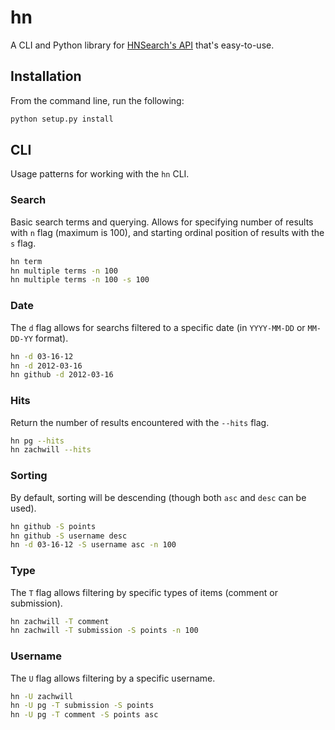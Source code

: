 hn
==

A CLI and Python library for [HNSearch's
API](http://www.hnsearch.com/api) that's easy-to-use.


Installation
------------

From the command line, run the following:

```bash
python setup.py install
```


CLI
-----

Usage patterns for working with the `hn` CLI.

### Search

Basic search terms and querying. Allows for specifying number of results
with `n` flag (maximum is 100), and starting ordinal position of results
with the `s` flag.

```bash
hn term
hn multiple terms -n 100
hn multiple terms -n 100 -s 100
```

### Date

The `d` flag allows for searchs filtered to a specific date (in
`YYYY-MM-DD` or `MM-DD-YY` format).

```bash
hn -d 03-16-12
hn -d 2012-03-16
hn github -d 2012-03-16
```

### Hits

Return the number of results encountered with the `--hits` flag.

```bash
hn pg --hits
hn zachwill --hits
```

### Sorting

By default, sorting will be descending (though both `asc` and `desc` can
be used).

```bash
hn github -S points
hn github -S username desc
hn -d 03-16-12 -S username asc -n 100
```

### Type

The `T` flag allows filtering by specific types of items (comment or
submission).

```bash
hn zachwill -T comment
hn zachwill -T submission -S points -n 100
```

### Username

The `U` flag allows filtering by a specific username.

```bash
hn -U zachwill
hn -U pg -T submission -S points
hn -U pg -T comment -S points asc
```
